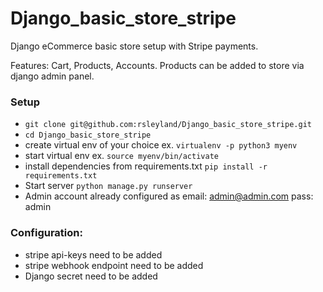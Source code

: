 # Django_basic_store_stripe
Django eCommerce basic store setup with Stripe payments.

Features: Cart, Products, Accounts. Products can be added to store via django admin panel.

### Setup
- `git clone git@github.com:rsleyland/Django_basic_store_stripe.git`
- `cd Django_basic_store_stripe`
- create virtual env of your choice ex. `virtualenv -p python3 myenv`
- start virtual env ex. `source myenv/bin/activate`
- install dependencies from requirements.txt `pip install -r requirements.txt`
- Start server `python manage.py runserver`
- Admin account already configured as email: admin@admin.com pass: admin
### Configuration:
- stripe api-keys need to be added
- stripe webhook endpoint need to be added
- Django secret need to be added
